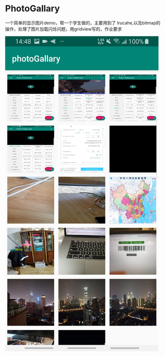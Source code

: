 # PhotoGallary
一个简单的显示图片demo，帮一个学生做的，主要用到了 lrucahe,以及bitmap的操作，处理了图片加载闪烁问题，用gridview写的，作业要求

![](https://github.com/nbwzlyd/PhotoGallary/blob/master/pic/Screenshot_20191011-144817_photoGallary.jpg)
